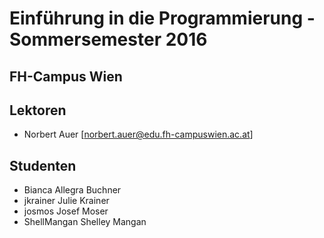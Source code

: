 # Einführung in die Programmierung - Sommersemester 2016
## FH-Campus Wien 

## Lektoren
+ Norbert Auer [norbert.auer@edu.fh-campuswien.ac.at]

## Studenten
+ Bianca Allegra Buchner 
+ jkrainer Julie Krainer
+ josmos Josef Moser
+ ShellMangan Shelley Mangan

